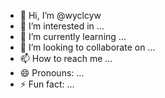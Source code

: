 - 👋 Hi, I’m @wyclcyw
- 👀 I’m interested in ...
- 🌱 I’m currently learning ...
- 💞️ I’m looking to collaborate on ...
- 📫 How to reach me ...
- 😄 Pronouns: ...
- ⚡ Fun fact: ...

<!---
wyclcyw/wyclcyw is a ✨ special ✨ repository because its `README.md` (this file) appears on your GitHub profile.
You can click the Preview link to take a look at your changes.
--->
